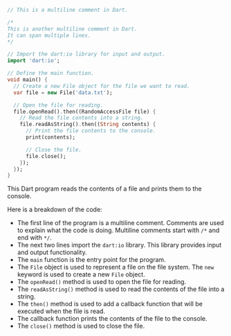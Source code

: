 ```dart
// This is a multiline comment in Dart.

/*
This is another multiline comment in Dart.
It can span multiple lines.
*/

// Import the dart:io library for input and output.
import 'dart:io';

// Define the main function.
void main() {
  // Create a new File object for the file we want to read.
  var file = new File('data.txt');

  // Open the file for reading.
  file.openRead().then((RandomAccessFile file) {
    // Read the file contents into a string.
    file.readAsString().then((String contents) {
      // Print the file contents to the console.
      print(contents);

      // Close the file.
      file.close();
    });
  });
}
```

This Dart program reads the contents of a file and prints them to the console.

Here is a breakdown of the code:

* The first line of the program is a multiline comment. Comments are used to explain what the code is doing. Multiline comments start with `/*` and end with `*/`.
* The next two lines import the `dart:io` library. This library provides input and output functionality.
* The `main` function is the entry point for the program.
* The `File` object is used to represent a file on the file system. The `new` keyword is used to create a new `File` object.
* The `openRead()` method is used to open the file for reading.
* The `readAsString()` method is used to read the contents of the file into a string.
* The `then()` method is used to add a callback function that will be executed when the file is read.
* The callback function prints the contents of the file to the console.
* The `close()` method is used to close the file.